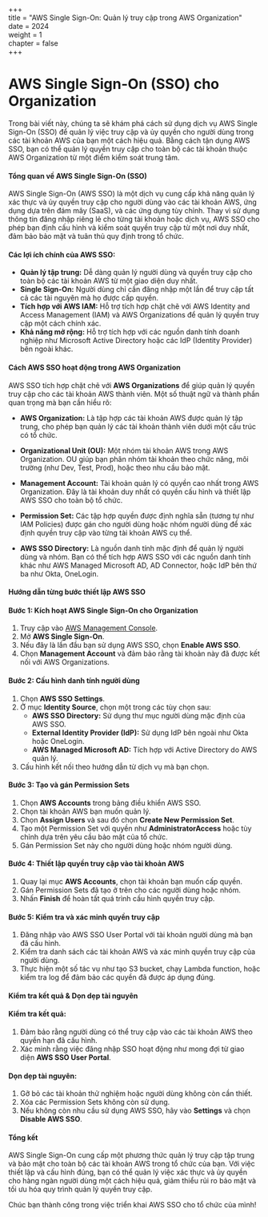 +++  
title = "AWS Single Sign-On: Quản lý truy cập trong AWS Organization"  
date = 2024  
weight = 1  
chapter = false  
+++  

# AWS Single Sign-On (SSO) cho Organization  

Trong bài viết này, chúng ta sẽ khám phá cách sử dụng dịch vụ AWS Single Sign-On (SSO) để quản lý việc truy cập và ủy quyền cho người dùng trong các tài khoản AWS của bạn một cách hiệu quả. Bằng cách tận dụng AWS SSO, bạn có thể quản lý quyền truy cập cho toàn bộ các tài khoản thuộc AWS Organization từ một điểm kiểm soát trung tâm.

#### Tổng quan về AWS Single Sign-On (SSO)  

AWS Single Sign-On (AWS SSO) là một dịch vụ cung cấp khả năng quản lý xác thực và ủy quyền truy cập cho người dùng vào các tài khoản AWS, ứng dụng dựa trên đám mây (SaaS), và các ứng dụng tùy chỉnh. Thay vì sử dụng thông tin đăng nhập riêng lẻ cho từng tài khoản hoặc dịch vụ, AWS SSO cho phép bạn định cấu hình và kiểm soát quyền truy cập từ một nơi duy nhất, đảm bảo bảo mật và tuân thủ quy định trong tổ chức.

#### Các lợi ích chính của AWS SSO:

- **Quản lý tập trung:** Dễ dàng quản lý người dùng và quyền truy cập cho toàn bộ các tài khoản AWS từ một giao diện duy nhất.
- **Single Sign-On:** Người dùng chỉ cần đăng nhập một lần để truy cập tất cả các tài nguyên mà họ được cấp quyền.
- **Tích hợp với AWS IAM:** Hỗ trợ tích hợp chặt chẽ với AWS Identity and Access Management (IAM) và AWS Organizations để quản lý quyền truy cập một cách chính xác.
- **Khả năng mở rộng:** Hỗ trợ tích hợp với các nguồn danh tính doanh nghiệp như Microsoft Active Directory hoặc các IdP (Identity Provider) bên ngoài khác.

#### Cách AWS SSO hoạt động trong AWS Organization  

AWS SSO tích hợp chặt chẽ với **AWS Organizations** để giúp quản lý quyền truy cập cho các tài khoản AWS thành viên. Một số thuật ngữ và thành phần quan trọng mà bạn cần hiểu rõ:

- **AWS Organization:** Là tập hợp các tài khoản AWS được quản lý tập trung, cho phép bạn quản lý các tài khoản thành viên dưới một cấu trúc có tổ chức.
  
- **Organizational Unit (OU):** Một nhóm tài khoản AWS trong AWS Organization. OU giúp bạn phân nhóm tài khoản theo chức năng, môi trường (như Dev, Test, Prod), hoặc theo nhu cầu bảo mật.
  
- **Management Account:** Tài khoản quản lý có quyền cao nhất trong AWS Organization. Đây là tài khoản duy nhất có quyền cấu hình và thiết lập AWS SSO cho toàn bộ tổ chức.

- **Permission Set:** Các tập hợp quyền được định nghĩa sẵn (tương tự như IAM Policies) được gán cho người dùng hoặc nhóm người dùng để xác định quyền truy cập vào từng tài khoản AWS cụ thể.

- **AWS SSO Directory:** Là nguồn danh tính mặc định để quản lý người dùng và nhóm. Bạn có thể tích hợp AWS SSO với các nguồn danh tính khác như AWS Managed Microsoft AD, AD Connector, hoặc IdP bên thứ ba như Okta, OneLogin.

#### Hướng dẫn từng bước thiết lập AWS SSO

#### Bước 1: Kích hoạt AWS Single Sign-On cho Organization

1. Truy cập vào [AWS Management Console](https://aws.amazon.com/console/).
2. Mở **AWS Single Sign-On**.
3. Nếu đây là lần đầu bạn sử dụng AWS SSO, chọn **Enable AWS SSO**.
4. Chọn **Management Account** và đảm bảo rằng tài khoản này đã được kết nối với AWS Organizations.

#### Bước 2: Cấu hình danh tính người dùng

1. Chọn **AWS SSO Settings**.
2. Ở mục **Identity Source**, chọn một trong các tùy chọn sau:
   - **AWS SSO Directory:** Sử dụng thư mục người dùng mặc định của AWS SSO.
   - **External Identity Provider (IdP):** Sử dụng IdP bên ngoài như Okta hoặc OneLogin.
   - **AWS Managed Microsoft AD:** Tích hợp với Active Directory do AWS quản lý.
3. Cấu hình kết nối theo hướng dẫn từ dịch vụ mà bạn chọn.

#### Bước 3: Tạo và gán Permission Sets

1. Chọn **AWS Accounts** trong bảng điều khiển AWS SSO.
2. Chọn tài khoản AWS bạn muốn quản lý.
3. Chọn **Assign Users** và sau đó chọn **Create New Permission Set**.
4. Tạo một Permission Set với quyền như **AdministratorAccess** hoặc tùy chỉnh dựa trên yêu cầu bảo mật của tổ chức.
5. Gán Permission Set này cho người dùng hoặc nhóm người dùng.

#### Bước 4: Thiết lập quyền truy cập vào tài khoản AWS

1. Quay lại mục **AWS Accounts**, chọn tài khoản bạn muốn cấp quyền.
2. Gán Permission Sets đã tạo ở trên cho các người dùng hoặc nhóm.
3. Nhấn **Finish** để hoàn tất quá trình cấu hình quyền truy cập.

#### Bước 5: Kiểm tra và xác minh quyền truy cập

1. Đăng nhập vào AWS SSO User Portal với tài khoản người dùng mà bạn đã cấu hình.
2. Kiểm tra danh sách các tài khoản AWS và xác minh quyền truy cập của người dùng.
3. Thực hiện một số tác vụ như tạo S3 bucket, chạy Lambda function, hoặc kiểm tra log để đảm bảo các quyền đã được áp dụng đúng.

#### Kiểm tra kết quả & Dọn dẹp tài nguyên

#### Kiểm tra kết quả:
1. Đảm bảo rằng người dùng có thể truy cập vào các tài khoản AWS theo quyền hạn đã cấu hình.
2. Xác minh rằng việc đăng nhập SSO hoạt động như mong đợi từ giao diện **AWS SSO User Portal**.

#### Dọn dẹp tài nguyên:
1. Gỡ bỏ các tài khoản thử nghiệm hoặc người dùng không còn cần thiết.
2. Xóa các Permission Sets không còn sử dụng.
3. Nếu không còn nhu cầu sử dụng AWS SSO, hãy vào **Settings** và chọn **Disable AWS SSO**.

#### Tổng kết
AWS Single Sign-On cung cấp một phương thức quản lý truy cập tập trung và bảo mật cho toàn bộ các tài khoản AWS trong tổ chức của bạn. Với việc thiết lập và cấu hình đúng, bạn có thể quản lý việc xác thực và ủy quyền cho hàng ngàn người dùng một cách hiệu quả, giảm thiểu rủi ro bảo mật và tối ưu hóa quy trình quản lý quyền truy cập.

Chúc bạn thành công trong việc triển khai AWS SSO cho tổ chức của mình!
